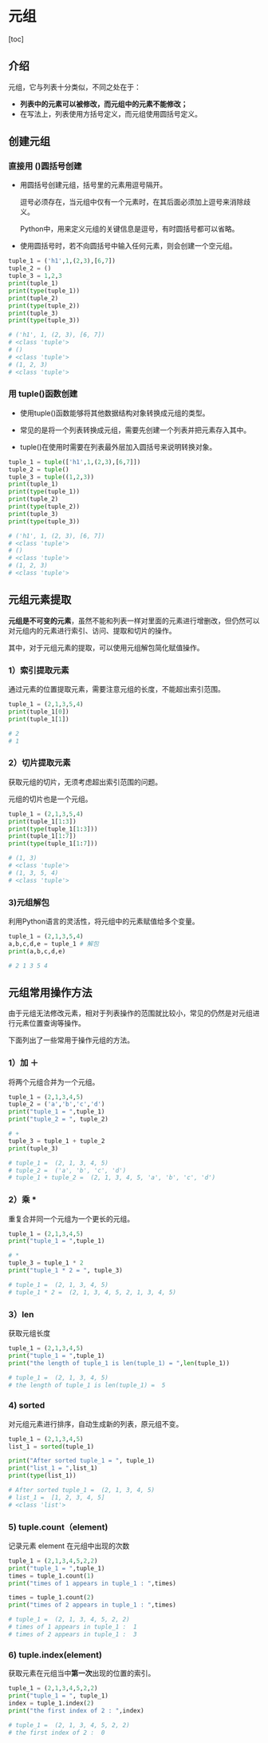 # 元组

[toc]

## 介绍

元组，它与列表十分类似，不同之处在于：

- **列表中的元素可以被修改，而元组中的元素不能修改；**
- 在写法上，列表使用方括号定义，而元组使用圆括号定义。

## 创建元组

### 直接用 ()圆括号创建

- 用圆括号创建元组，括号里的元素用逗号隔开。

  逗号必须存在，当元组中仅有一个元素时，在其后面必须加上逗号来消除歧义。

  Python中，用来定义元组的关键信息是逗号，有时圆括号都可以省略。

- 使用圆括号时，若不向圆括号中输入任何元素，则会创建一个空元组。

```python
tuple_1 = ('h1',1,(2,3),[6,7])
tuple_2 = ()
tuple_3 = 1,2,3
print(tuple_1)
print(type(tuple_1))
print(tuple_2)
print(type(tuple_2))
print(tuple_3)
print(type(tuple_3))

# ('h1', 1, (2, 3), [6, 7])
# <class 'tuple'>
# ()
# <class 'tuple'>
# (1, 2, 3)
# <class 'tuple'>
```

### 用 tuple()函数创建

- 使用tuple()函数能够将其他数据结构对象转换成元组的类型。

- 常见的是将一个列表转换成元组，需要先创建一个列表并把元素存入其中。
- tuple()在使用时需要在列表最外层加入圆括号来说明转换对象。

```python
tuple_1 = tuple(['h1',1,(2,3),[6,7]])
tuple_2 = tuple()
tuple_3 = tuple((1,2,3))
print(tuple_1)
print(type(tuple_1))
print(tuple_2)
print(type(tuple_2))
print(tuple_3)
print(type(tuple_3))

# ('h1', 1, (2, 3), [6, 7])
# <class 'tuple'>
# ()
# <class 'tuple'>
# (1, 2, 3)
# <class 'tuple'>
```

## 元组元素提取

**元组是不可变的元素**，虽然不能和列表一样对里面的元素进行增删改，但仍然可以对元组内的元素进行索引、访问、提取和切片的操作。

其中，对于元组元素的提取，可以使用元组解包简化赋值操作。

### 1）索引提取元素

通过元素的位置提取元素，需要注意元组的长度，不能超出索引范围。

```python
tuple_1 = (2,1,3,5,4)
print(tuple_1[0])
print(tuple_1[1])

# 2
# 1
```

### 2）切片提取元素

获取元组的切片，无须考虑超出索引范围的问题。

元组的切片也是一个元组。

```python
tuple_1 = (2,1,3,5,4)
print(tuple_1[1:3])
print(type(tuple_1[1:3]))
print(tuple_1[1:7])
print(type(tuple_1[1:7]))

# (1, 3)
# <class 'tuple'>
# (1, 3, 5, 4)
# <class 'tuple'>
```

### 3)元组解包

利用Python语言的灵活性，将元组中的元素赋值给多个变量。

```python
tuple_1 = (2,1,3,5,4)
a,b,c,d,e = tuple_1 # 解包
print(a,b,c,d,e)

# 2 1 3 5 4
```

## 元组常用操作方法

由于元组无法修改元素，相对于列表操作的范围就比较小，常见的仍然是对元组进行元素位置查询等操作。

下面列出了一些常用于操作元组的方法。



### 1）加 ＋ 

将两个元组合并为一个元组。

```python
tuple_1 = (2,1,3,4,5)
tuple_2 = ('a','b','c','d')
print("tuple_1 = ",tuple_1)
print("tuple_2 = ", tuple_2)

# +
tuple_3 = tuple_1 + tuple_2
print(tuple_3)

# tuple_1 =  (2, 1, 3, 4, 5)
# tuple_2 =  ('a', 'b', 'c', 'd')
# tuple_1 + tuple_2 =  (2, 1, 3, 4, 5, 'a', 'b', 'c', 'd')

```



### 2）乘 *

重复合并同一个元组为一个更长的元组。

```python
tuple_1 = (2,1,3,4,5)
print("tuple_1 = ",tuple_1)

# *
tuple_3 = tuple_1 * 2
print("tuple_1 * 2 = ", tuple_3)

# tuple_1 =  (2, 1, 3, 4, 5)
# tuple_1 * 2 =  (2, 1, 3, 4, 5, 2, 1, 3, 4, 5)
```



### 3）len

获取元组长度

```python
tuple_1 = (2,1,3,4,5)
print("tuple_1 = ",tuple_1)
print("the length of tuple_1 is len(tuple_1) = ",len(tuple_1))

# tuple_1 =  (2, 1, 3, 4, 5)
# the length of tuple_1 is len(tuple_1) =  5
```



### 4) sorted

对元组元素进行排序，自动生成新的列表，原元组不变。

```python
tuple_1 = (2,1,3,4,5)
list_1 = sorted(tuple_1)

print("After sorted tuple_1 = ", tuple_1)
print("list_1 = ",list_1)
print(type(list_1))

# After sorted tuple_1 =  (2, 1, 3, 4, 5)
# list_1 =  [1, 2, 3, 4, 5]
# <class 'list'>
```



### 5) tuple.count（element)

记录元素 element 在元组中出现的次数

```python
tuple_1 = (2,1,3,4,5,2,2)
print("tuple_1 = ",tuple_1)
times = tuple_1.count(1)
print("times of 1 appears in tuple_1 : ",times)

times = tuple_1.count(2)
print("times of 2 appears in tuple_1 : ",times)

# tuple_1 =  (2, 1, 3, 4, 5, 2, 2)
# times of 1 appears in tuple_1 :  1
# times of 2 appears in tuple_1 :  3
```



### 6) tuple.index(element)

获取元素在元组当中**第一次**出现的位置的索引。

```python
tuple_1 = (2,1,3,4,5,2,2)
print("tuple_1 = ", tuple_1)
index = tuple_1.index(2)
print("the first index of 2 : ",index)

# tuple_1 =  (2, 1, 3, 4, 5, 2, 2)
# the first index of 2 :  0
```



